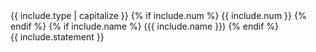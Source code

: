 <div class="{{ include.type | downcase }}"
    {% if include.id %}
    id="{{ include.id }}"
    {% endif %}>
    <div class="theorem-title">{{ include.type  | capitalize }}
        {% if include.num %}
            {{ include.num }}
        {% endif %}
        {% if include.name %}
            ({{ include.name }})
        {% endif %}
    </div>
    <div class="theorem-contents">
        {{ include.statement }}
    </div>
</div>
